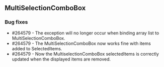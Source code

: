 ## MultiSelectionComboBox

### Bug fixes

* \#264579 - The exception will no longer occur when binding array list to MultiSelectionComboBox.
* \#264579 - The MultiSelectionComboBox now works fine with items added to SelectedItems.
* \#264579 - Now the MultiselectionComboBox selectedItems is correctly updated when the displayed items are removed.


